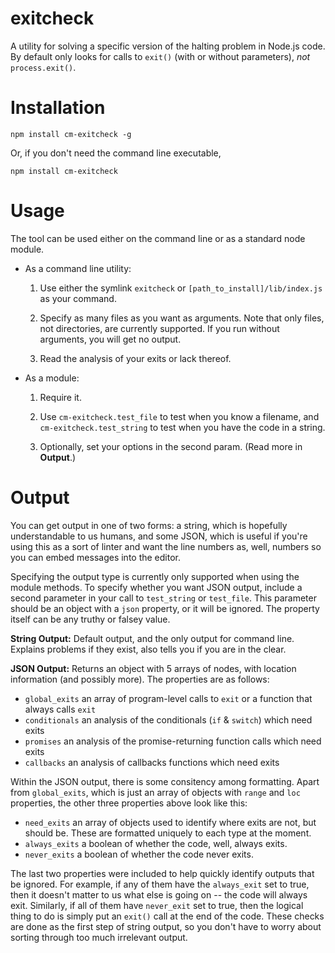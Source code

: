# exitcheck
A utility for solving a specific version of the halting problem in Node.js code. By default only looks for calls to `exit()` (with or without parameters), *not* `process.exit()`. 

# Installation
```
npm install cm-exitcheck -g
```

Or, if you don't need the command line executable, 

```
npm install cm-exitcheck
```

# Usage
The tool can be used either on the command line or as a standard node module.

* As a command line utility:
   1. Use either the symlink `exitcheck` or `[path_to_install]/lib/index.js` as your command.

   1. Specify as many files as you want as arguments. Note that only files, not directories, are currently supported. If you run without arguments, you will get no output.

   1. Read the analysis of your exits or lack thereof.

* As a module:
   1. Require it.

   1. Use `cm-exitcheck.test_file` to test when you know a filename, and `cm-exitcheck.test_string` to test when you have the code in a string.

   1. Optionally, set your options in the second param. (Read more in **Output**.)

# Output
You can get output in one of two forms: a string, which is hopefully understandable to us humans, and some JSON, which is useful if you're using this as a sort of linter and want the line numbers as, well, numbers so you can embed messages into the editor.

Specifying the output type is currently only supported when using the module methods. To specify whether you want JSON output, include a second parameter in your call to `test_string` or `test_file`. This parameter should be an object with a `json` property, or it will be ignored. The property itself can be any truthy or falsey value.

**String Output:** Default output, and the only output for command line. Explains problems if they exist, also tells you if you are in the clear.

**JSON Output:** Returns an object with 5 arrays of nodes, with location information (and possibly more). The properties are as follows:

* `global_exits` an array of program-level calls to `exit` or a function that always calls `exit`
* `conditionals` an analysis of the conditionals (`if` & `switch`) which need exits
* `promises` an analysis of the promise-returning function calls which need exits
* `callbacks` an analysis of callbacks functions which need exits

Within the JSON output, there is some consitency among formatting. Apart from `global_exits`, which is just an array of objects with `range` and `loc` properties, the other three properties above look like this:

* `need_exits` an array of objects used to identify where exits are not, but should be. These are formatted uniquely to each type at the moment.
* `always_exits` a boolean of whether the code, well, always exits.
* `never_exits` a boolean of whether the code never exits.

The last two properties were included to help quickly identify outputs that be ignored. For example, if any of them have the `always_exit` set to true, then it doesn't matter to us what else is going on -- the code will always exit. Similarly, if all of them have `never_exit` set to true, then the logical thing to do is simply put an `exit()` call at the end of the code. These checks are done as the first step of string output, so you don't have to worry about sorting through too much irrelevant output.
